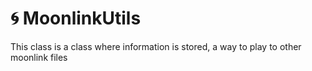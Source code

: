 # 🌀 MoonlinkUtils
This class is a class where information is stored, a way to play to other moonlink files


